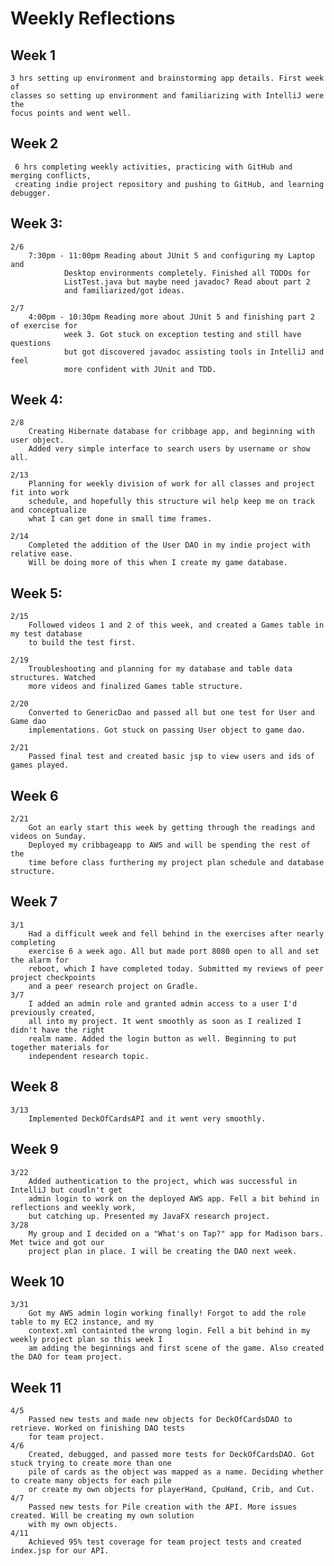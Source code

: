 # Weekly Reflections

## Week 1 
    3 hrs setting up environment and brainstorming app details. First week of  
    classes so setting up environment and familiarizing with IntelliJ were the 
    focus points and went well.

## Week 2
     6 hrs completing weekly activities, practicing with GitHub and merging conflicts,
     creating indie project repository and pushing to GitHub, and learning debugger.

## Week 3:
    2/6 
        7:30pm - 11:00pm Reading about JUnit 5 and configuring my Laptop and
                Desktop environments completely. Finished all TODOs for
                ListTest.java but maybe need javadoc? Read about part 2
                and familiarized/got ideas.

    2/7 
        4:00pm - 10:30pm Reading more about JUnit 5 and finishing part 2 of exercise for
                week 3. Got stuck on exception testing and still have questions
                but got discovered javadoc assisting tools in IntelliJ and feel
                more confident with JUnit and TDD.
## Week 4:
    2/8
        Creating Hibernate database for cribbage app, and beginning with user object.
        Added very simple interface to search users by username or show all.
    
    2/13
        Planning for weekly division of work for all classes and project fit into work 
        schedule, and hopefully this structure wil help keep me on track and conceptualize
        what I can get done in small time frames. 
    
    2/14
        Completed the addition of the User DAO in my indie project with relative ease. 
        Will be doing more of this when I create my game database.
## Week 5:
    2/15
        Followed videos 1 and 2 of this week, and created a Games table in my test database
        to build the test first.

    2/19
        Troubleshooting and planning for my database and table data structures. Watched 
        more videos and finalized Games table structure.

    2/20
        Converted to GenericDao and passed all but one test for User and Game dao
        implementations. Got stuck on passing User object to game dao.

    2/21
        Passed final test and created basic jsp to view users and ids of games played.
## Week 6
    2/21
        Got an early start this week by getting through the readings and videos on Sunday.
        Deployed my cribbageapp to AWS and will be spending the rest of the 
        time before class furthering my project plan schedule and database structure.

## Week 7
    3/1
        Had a difficult week and fell behind in the exercises after nearly completing 
        exercise 6 a week ago. All but made port 8080 open to all and set the alarm for 
        reboot, which I have completed today. Submitted my reviews of peer project checkpoints
        and a peer research project on Gradle.
    3/7
        I added an admin role and granted admin access to a user I'd previously created,
        all into my project. It went smoothly as soon as I realized I didn't have the right
        realm name. Added the login button as well. Beginning to put together materials for 
        independent research topic.

## Week 8
    3/13
        Implemented DeckOfCardsAPI and it went very smoothly.

## Week 9
    3/22
        Added authentication to the project, which was successful in IntelliJ but coudln't get
        admin login to work on the deployed AWS app. Fell a bit behind in reflections and weekly work,
        but catching up. Presented my JavaFX research project.
    3/28
        My group and I decided on a "What's on Tap?" app for Madison bars. Met twice and got our 
        project plan in place. I will be creating the DAO next week.

## Week 10
    3/31
        Got my AWS admin login working finally! Forgot to add the role table to my EC2 instance, and my     
        context.xml containted the wrong login. Fell a bit behind in my weekly project plan so this week I 
        am adding the beginnings and first scene of the game. Also created the DAO for team project.
## Week 11
    4/5
        Passed new tests and made new objects for DeckOfCardsDAO to retrieve. Worked on finishing DAO tests
        for team project.
    4/6
        Created, debugged, and passed more tests for DeckOfCardsDAO. Got stuck trying to create more than one
        pile of cards as the object was mapped as a name. Deciding whether to create many objects for each pile
        or create my own objects for playerHand, CpuHand, Crib, and Cut.
    4/7
        Passed new tests for Pile creation with the API. More issues created. Will be creating my own solution 
        with my own objects.
    4/11
        Achieved 95% test coverage for team project tests and created index.jsp for our API.
        